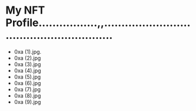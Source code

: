 # My NFT Profile.................,,........................................................
- 0xa (1).jpg.
- 0xa (2).jpg
- 0xa (3).jpg
- 0xa (4).jpg
- 0xa (5).jpg
- 0xa (6).jpg
- 0xa (7).jpg
- 0xa (8).jpg
- 0xa (9).jpg
